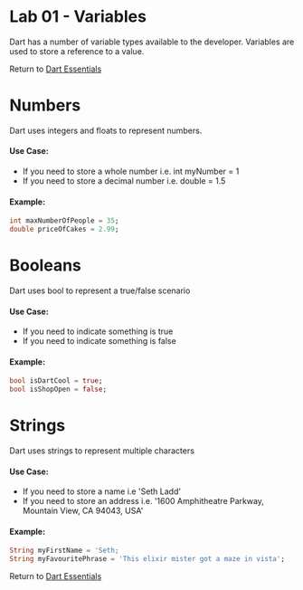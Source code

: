 # Lab 01 - Variables

Dart has a number of variable types available to the developer.
Variables are used to store a reference to a value.

Return to [Dart Essentials](https://github.com/rosera/flutter_workshop/tree/main/dart)

# Numbers

Dart uses integers and floats to represent numbers.

#### Use Case:

* If you need to store a whole number i.e. int myNumber = 1
* If you need to store a decimal number i.e. double = 1.5 

#### Example: 
```dart
int maxNumberOfPeople = 35;
double priceOfCakes = 2.99;
```

# Booleans 

Dart uses bool to represent a true/false scenario

#### Use Case:

* If you need to indicate something is true 
* If you need to indicate something is false 

#### Example: 

```dart
bool isDartCool = true;
bool isShopOpen = false;
```

# Strings

Dart uses strings to represent multiple characters

#### Use Case:

* If you need to store a name i.e 'Seth Ladd'
* If you need to store an address i.e. '1600 Amphitheatre Parkway, Mountain View, CA 94043, USA'

#### Example: 

```dart
String myFirstName = 'Seth;
String myFavouritePhrase = 'This elixir mister got a maze in vista';
```


Return to [Dart Essentials](https://github.com/rosera/flutter_workshop/tree/main/dart)
